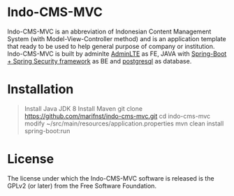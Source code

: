 # Indo-CMS-MVC
Indo-CMS-MVC is an abbreviation of Indonesian Content Management System (with Model-View-Controller method) and is an application template that ready to be used to help general purpose of company or institution.
Indo-CMS-MVC is built by adminlte [AdminLTE]([https://adminlte.io/](https://adminlte.io/)) as FE, JAVA with [Spring-Boot + Spring Security framework]([https://spring.io/](https://spring.io/)) as BE and [postgresql]([https://www.postgresql.org/](https://www.postgresql.org/)) as database.
# Installation
> Install Java JDK 8
> Install Maven
> git clone https://github.com/marifnst/indo-cms-mvc.git
> cd indo-cms-mvc
> modify ~/src/main/resources/application.properties
> mvn clean install spring-boot:run
# License
The license under which the Indo-CMS-MVC software is released is the GPLv2 (or later) from the Free Software Foundation.